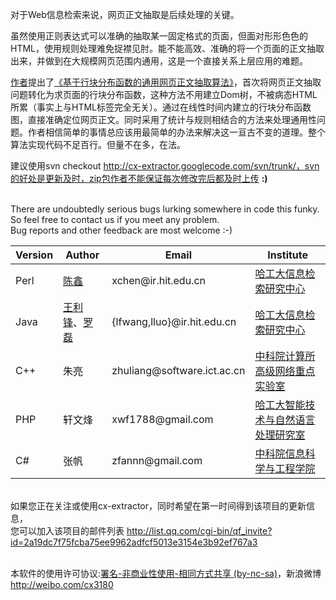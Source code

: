 对于Web信息检索来说，网页正文抽取是后续处理的关键。

虽然使用正则表达式可以准确的抽取某一固定格式的页面，但面对形形色色的HTML，使用规则处理难免捉襟见肘。能不能高效、准确的将一个页面的正文抽取出来，并做到在大规模网页范围内通用，这是一个直接关系上层应用的难题。

[作者](http://weibo.com/cx3180)提出了[《基于行块分布函数的通用网页正文抽取算法》](http://cx-extractor.googlecode.com/files/%E5%9F%BA%E4%BA%8E%E8%A1%8C%E5%9D%97%E5%88%86%E5%B8%83%E5%87%BD%E6%95%B0%E7%9A%84%E9%80%9A%E7%94%A8%E7%BD%91%E9%A1%B5%E6%AD%A3%E6%96%87%E6%8A%BD%E5%8F%96%E7%AE%97%E6%B3%95.pdf)，首次将网页正文抽取问题转化为求页面的行块分布函数，这种方法不用建立Dom树，不被病态HTML所累（事实上与HTML标签完全无关）。通过在线性时间内建立的行块分布函数图，直接准确定位网页正文。同时采用了统计与规则相结合的方法来处理通用性问题。作者相信简单的事情总应该用最简单的办法来解决这一亘古不变的道理。整个算法实现代码不足百行。但量不在多，在法。

建议使用svn checkout http://cx-extractor.googlecode.com/svn/trunk/，svn的好处是更新及时，zip包作者不能保证每次修改完后都及时上传 **:)**


<br>
There are undoubtedly serious bugs lurking somewhere in code this funky. So feel free to contact us if you meet any problem.<br>
Bug reports and other feedback are most welcome :-)<br>
<table><thead><th> <b>Version</b> </th><th> <b>Author</b> </th><th> <b>Email</b> </th><th> <b>Institute</b> </th></thead><tbody>
<tr><td>Perl            </td><td><a href='http://ir.hit.edu.cn/~xchen'>陈鑫</a></td><td>xchen@ir.hit.edu.cn</td><td><a href='http://ir.hit.edu.cn'>哈工大信息检索研究中心</a></td></tr>
<tr><td>Java            </td><td><a href='http://ir.hit.edu.cn/~lfwang'>王利锋</a>、<a href='http://ir.hit.edu.cn/~lluo'>罗磊</a></td><td>{lfwang,lluo}@ir.hit.edu.cn</td><td><a href='http://ir.hit.edu.cn'>哈工大信息检索研究中心</a></td></tr>
<tr><td>C++             </td><td>朱亮             </td><td>zhuliang@software.ict.ac.cn</td><td><a href='http://www.ict.ac.cn'>中科院计算所高级网络重点实验室</a></td></tr>
<tr><td>PHP             </td><td>轩文烽            </td><td>xwf1788@gmail.com</td><td><a href='http://www.insun.hit.edu.cn'>哈工大智能技术与自然语言处理研究室</a></td></tr>
<tr><td>C#              </td><td>张帆             </td><td>zfannn@gmail.com</td><td><a href='http://www.gu.cas.cn/yxsz/xxkxygcxy/'>中科院信息科学与工程学院</a></td></tr></tbody></table>

<br>
如果您正在关注或使用cx-extractor，同时希望在第一时间得到该项目的更新信息，<br>您可以加入该项目的邮件列表 <a href='http://list.qq.com/cgi-bin/qf_invite?id=2a19dc7f75fcba75ee9962adfcf5013e3154e3b92ef767a3'>http://list.qq.com/cgi-bin/qf_invite?id=2a19dc7f75fcba75ee9962adfcf5013e3154e3b92ef767a3</a><br><br>

本软件的使用许可协议:<a href='http://cn.creativecommons.org/licenses/meet-the-licenses/'>署名-非商业性使用-相同方式共享 (by-nc-sa)</a>，新浪微博<a href='http://weibo.com/cx3180'>http://weibo.com/cx3180</a>